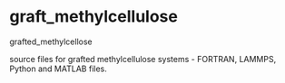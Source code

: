 # graft_methylcellulose
grafted_methylcellose

source files for grafted methylcellulose systems - FORTRAN, LAMMPS, Python and MATLAB files.
